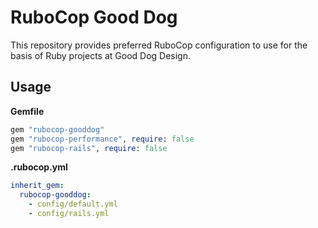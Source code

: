 # RuboCop Good Dog

This repository provides preferred RuboCop configuration to use for the basis of Ruby projects at Good Dog Design.

## Usage

**Gemfile**

``` ruby
gem "rubocop-gooddog"
gem "rubocop-performance", require: false
gem "rubocop-rails", require: false
```

**.rubocop.yml**

``` yaml
inherit_gem:
  rubocop-gooddog:
    - config/default.yml
    - config/rails.yml
```
